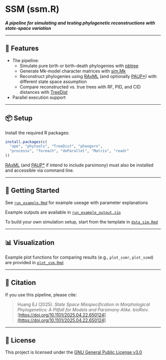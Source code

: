 # SSM (ssm.R)

**_A pipeline for simulating and testing phylogenetic reconstructions with state-space variation_**

---

## 🔧 Features

- The pipeline:
  - Simulate pure birth or birth-death phylogenies with [pbtree](https://www.rdocumentation.org/packages/phytools/versions/2.4-4/topics/pbtree)
  - Generate Mk-model character matrices with [sim.Mk](https://www.rdocumentation.org/packages/phytools/versions/1.9-16/topics/sim.history)
  - Reconstruct phylogenies using [RAxML](https://github.com/stamatak/standard-RAxML) (and optionally [PAUP*](https://paup.phylosolutions.com/)) with different state space assumption 
  - Compare reconstructed vs. true trees with RF, PID, and CID distances with [TreeDist](https://ms609.github.io/TreeDist/)
- Parallel execution support

---

## 📦 Setup

Install the required R packages:

```r
install.packages(c(
  "ape", "phytools", "TreeDist", "phangorn",
  "processx", "foreach", "doParallel", "Matrix", "readr"
))
```

[RAxML](https://github.com/stamatak/standard-RAxML) (and [PAUP*](https://paup.phylosolutions.com/) if intend to include parsimony) must also be installed and accessible via command line.

---

## 🚀 Getting Started

See [`run_example.Rmd`](examples/run_example.Rmd) for example useage with parameter explanations

Example outputs are available in [`run_example_output.zip`](examples/run_example_output.zip)

To build your own simulation setup, start from the template in [`data_sim.Rmd`](examples/data_sim.Rmd)


---

## 📊 Visualization

Example plot functions for comparing results (e.g., `plot_ssmr`, `plot_ssmd`) are provided in [`plot_ssm.Rmd`](examples/plot_ssm.Rmd)

---


## 📖 Citation

If you use this pipeline, please cite:

> Huang EJ (2025). *State Space Misspecification in Morphological Phylogenetics: A Pitfall for Models and Parsimony Alike*. 
bioRxiv. [https://doi.org/10.1101/2025.04.22.650124](https://doi.org/10.1101/2025.04.22.650124)

---

## 🪪 License

This project is licensed under the [GNU General Public License v3.0](https://www.gnu.org/licenses/gpl-3.0.html)

